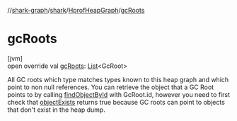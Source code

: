 //[shark-graph](../../../index.md)/[shark](../index.md)/[HprofHeapGraph](index.md)/[gcRoots](gc-roots.md)

# gcRoots

[jvm]\
open override val [gcRoots](gc-roots.md): [List](https://kotlinlang.org/api/latest/jvm/stdlib/kotlin.collections/-list/index.html)&lt;GcRoot&gt;

All GC roots which type matches types known to this heap graph and which point to non null references. You can retrieve the object that a GC Root points to by calling [findObjectById](find-object-by-id.md) with GcRoot.id, however you need to first check that [objectExists](object-exists.md) returns true because GC roots can point to objects that don't exist in the heap dump.
